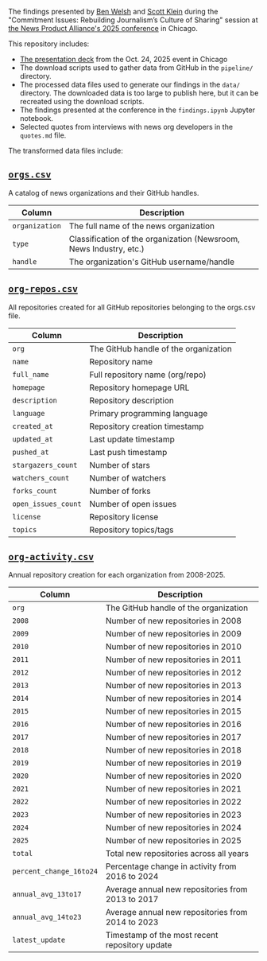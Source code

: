 The findings presented by [Ben Welsh](https://palewi.re) and [Scott Klein](https://www.linkedin.com/in/kleinmatic/) during the "Commitment Issues: Rebuilding Journalism’s Culture of Sharing" session at [the News Product Alliance's 2025 conference](https://newsproduct.org/npasummit/sessions) in Chicago.

This repository includes:

* [The presentation deck](https://docs.google.com/presentation/d/e/2PACX-1vSStLrWGzjy3iy1YF3i_NmjH5Lp1-EyD1wQm6JbKlewaZ5htzIOQz-noTL-Cnxu_EEr0mD7BGQj2Oi3/pub?start=false&loop=false&delayms=3000) from the Oct. 24, 2025 event in Chicago
* The download scripts used to gather data from GitHub in the `pipeline/` directory.
* The processed data files used to generate our findings in the `data/` directory. The downloaded data is too large to publish here, but it can be recreated using the download scripts.
* The findings presented at the conference in the `findings.ipynb` Jupyter notebook.
* Selected quotes from interviews with news org developers in the `quotes.md` file.

The transformed data files include:

## [`orgs.csv`](data/transformed/orgs.csv)

A catalog of news organizations and their GitHub handles.

| Column | Description |
|--------|-------------|
| `organization` | The full name of the news organization |
| `type` | Classification of the organization (Newsroom, News Industry, etc.) |
| `handle` | The organization's GitHub username/handle |

## [`org-repos.csv`](data/transformed/org-repos.csv)

All repositories created for all GitHub repositories belonging to the orgs.csv file.

| Column | Description |
|--------|-------------|
| `org` | The GitHub handle of the organization |
| `name` | Repository name |
| `full_name` | Full repository name (org/repo) |
| `homepage` | Repository homepage URL |
| `description` | Repository description |
| `language` | Primary programming language |
| `created_at` | Repository creation timestamp |
| `updated_at` | Last update timestamp |
| `pushed_at` | Last push timestamp |
| `stargazers_count` | Number of stars |
| `watchers_count` | Number of watchers |
| `forks_count` | Number of forks |
| `open_issues_count` | Number of open issues |
| `license` | Repository license |
| `topics` | Repository topics/tags |

## [`org-activity.csv`](data/transformed/org-activity.csv)

Annual repository creation for each organization from 2008-2025.

| Column | Description |
|--------|-------------|
| `org` | The GitHub handle of the organization |
| `2008` | Number of new repositories in 2008 |
| `2009` | Number of new repositories in 2009 |
| `2010` | Number of new repositories in 2010 |
| `2011` | Number of new repositories in 2011 |
| `2012` | Number of new repositories in 2012 |
| `2013` | Number of new repositories in 2013 |
| `2014` | Number of new repositories in 2014 |
| `2015` | Number of new repositories in 2015 |
| `2016` | Number of new repositories in 2016 |
| `2017` | Number of new repositories in 2017 |
| `2018` | Number of new repositories in 2018 |
| `2019` | Number of new repositories in 2019 |
| `2020` | Number of new repositories in 2020 |
| `2021` | Number of new repositories in 2021 |
| `2022` | Number of new repositories in 2022 |
| `2023` | Number of new repositories in 2023 |
| `2024` | Number of new repositories in 2024 |
| `2025` | Number of new repositories in 2025 |
| `total` | Total new repositories across all years |
| `percent_change_16to24` | Percentage change in activity from 2016 to 2024 |
| `annual_avg_13to17` | Average annual new repositories from 2013 to 2017 |
| `annual_avg_14to23` | Average annual new repositories from 2014 to 2023 |
| `latest_update` | Timestamp of the most recent repository update |
